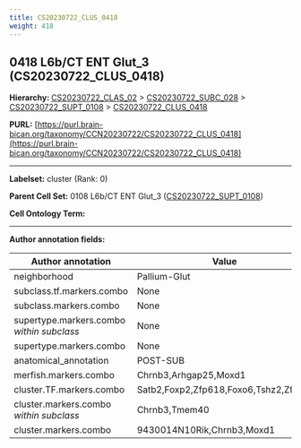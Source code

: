 ```yaml
---
title: CS20230722_CLUS_0418
weight: 418
---
```

## 0418 L6b/CT ENT Glut_3 (CS20230722_CLUS_0418)
<b>Hierarchy: </b>
[CS20230722_CLAS_02](../CS20230722_CLAS_02) >
[CS20230722_SUBC_028](../CS20230722_SUBC_028) >
[CS20230722_SUPT_0108](../CS20230722_SUPT_0108) >
[CS20230722_CLUS_0418](../CS20230722_CLUS_0418)

**PURL:** [https://purl.brain-bican.org/taxonomy/CCN20230722/CS20230722_CLUS_0418](https://purl.brain-bican.org/taxonomy/CCN20230722/CS20230722_CLUS_0418)

---


**Labelset:** cluster (Rank: 0)

**Parent Cell Set:** 0108 L6b/CT ENT Glut_3 ([CS20230722_SUPT_0108](../CS20230722_SUPT_0108))



**Cell Ontology Term:** 

[MARKER GENES.]: #


---

[TRANSFERRED ANNOTATIONS.]: #


[AUTHOR ANNOTATION FIELDS.]: #


**Author annotation fields:**

| Author annotation | Value |
|-------------------|-------|
|neighborhood|Pallium-Glut|
|subclass.tf.markers.combo|None|
|subclass.markers.combo|None|
|supertype.markers.combo _within subclass_|None|
|supertype.markers.combo|None|
|anatomical_annotation|POST-SUB|
|merfish.markers.combo|Chrnb3,Arhgap25,Moxd1|
|cluster.TF.markers.combo|Satb2,Foxp2,Zfp618,Foxo6,Tshz2,Zfpm2|
|cluster.markers.combo _within subclass_|Chrnb3,Tmem40|
|cluster.markers.combo|9430014N10Rik,Chrnb3,Moxd1|
